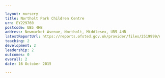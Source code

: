 ```yaml
---

layout: nursery
title: Northolt Park Children Centre
urn: EY229760
postcode: UB5 4HB
address: Newmarket Avenue, Northolt, Middlesex, UB5 4HB
latestReportUrl: https://reports.ofsted.gov.uk/provider/files/2519999/urn/EY229760.pdf
teaching: 2
development: 2
leadership: 2
outcomes: 0
overall: 2
date: 16 October 2015

---
```

